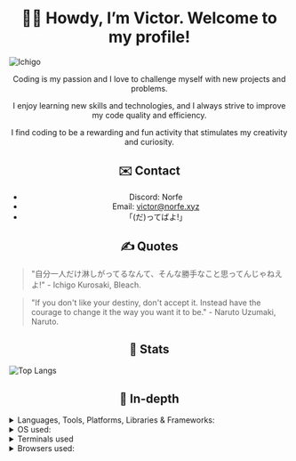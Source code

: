 

<h1 align="center">👋🤠 Howdy, I’m Victor. Welcome to my profile!</h1>
 
<img src="https://i.redd.it/5qhsxz9wehky.jpg" alt="Ichigo" />

<p align="center">Coding is my passion and I love to challenge myself with new projects and problems.</p>
<p align="center">I enjoy learning new skills and technologies, and I always strive to improve my code quality and efficiency.</p>
<p align="center">I find coding to be a rewarding and fun activity that stimulates my creativity and curiosity.</p>

<h2 align="center">✉️ Contact</h2>

<ul align="center">
 <li>
  Discord: Norfe
 </li>
 <li>
 Email: <a href="mailto:victor@norfe.xyz">victor@norfe.xyz</a>
 </li>
 <li>
 「(だ)ってばよ!」
 </li>
</ul>

<h2 align="center">✍️ Quotes</h2>

> "自分一人だけ淋しがってるなんて、そんな勝手なこと思ってんじゃねえよ!" - Ichigo Kurosaki, Bleach.

> "If you don't like your destiny, don't accept it. Instead have the courage to change it the way you want it to be." - Naruto Uzumaki, Naruto.

<h2 align="center">👑 Stats </h2>

![Top Langs](https://github-readme-stats.vercel.app/api/top-langs/?username=NorthPew&theme=transparent)

<h2 align="center">🔨 In-depth </h2>


<details> <summary><span>Languages, Tools, Platforms, Libraries & Frameworks: </span></summary> <p align="center"> <img src="https://img.shields.io/badge/CSS3-1572B6?style=for-the-badge&logo=css3&logoColor=white" alt="CSS" /> <img src="https://img.shields.io/badge/HTML5-E34F26?style=for-the-badge&logo=html5&logoColor=white" alt="HTML" /> <img src="https://img.shields.io/badge/JavaScript-323330?style=for-the-badge&logo=javascript&logoColor=F7DF1E" alt="JS" /> <img src="https://img.shields.io/badge/json-5E5C5C?style=for-the-badge&logo=json&logoColor=white" alt="JSON" /> <img src="https://img.shields.io/badge/PHP-777BB4?style=for-the-badge&logo=php&logoColor=white" alt="PHP" /> <img src="https://img.shields.io/badge/React-20232A?style=for-the-badge&logo=react&logoColor=61DAFB" alt="React" /> <img src="https://img.shields.io/badge/Vite-B73BFE?style=for-the-badge&logo=vite&logoColor=FFD62E" alt="Vite" /> <img src="https://img.shields.io/badge/GitHub%20Pages-222222?style=for-the-badge&logo=GitHub%20Pages&logoColor=white" alt="Pages" /> <img src="https://img.shields.io/badge/npm-CB3837?style=for-the-badge&logo=npm&logoColor=white" alt="NPM" /> <img src="https://img.shields.io/badge/Electron-2B2E3A?style=for-the-badge&logo=electron&logoColor=9FEAF9" alt="Net" /> <img src="https://img.shields.io/badge/jQuery-0769AD?style=for-the-badge&logo=jquery&logoColor=white" alt="Jquery" /> <img src="https://img.shields.io/badge/firebase-a08021?style=for-the-badge&logo=firebase&logoColor=ffcd34" alt="Firebase" /> <img src="https://img.shields.io/badge/mysql-4479A1.svg?style=for-the-badge&logo=mysql&logoColor=white" alt="MySQL" /> <img src="https://img.shields.io/badge/sqlite-%2307405e.svg?style=for-the-badge&logo=sqlite&logoColor=white" alt="SQLite" /> <img src="https://img.shields.io/badge/express.js-%23404d59.svg?style=for-the-badge&logo=express&logoColor=%2361DAFB" alt="Express.js" /> <img src="https://img.shields.io/badge/JWT-black?style=for-the-badge&logo=JSON%20web%20tokens" alt="JWT" /> <img src="https://img.shields.io/badge/MUI-%230081CB.svg?style=for-the-badge&logo=mui&logoColor=white" alt="MUI" /> <img src="https://img.shields.io/badge/Next-black?style=for-the-badge&logo=next.js&logoColor=white" alt="Next JS" /> <img src="https://img.shields.io/badge/node.js-6DA55F?style=for-the-badge&logo=node.js&logoColor=white" alt="NodeJS" /> <img src="https://img.shields.io/badge/markdown-%23000000.svg?style=for-the-badge&logo=markdown&logoColor=white" alt="Markdown" /> <img src="https://img.shields.io/badge/typescript-%23007ACC.svg?style=for-the-badge&logo=typescript&logoColor=white" alt="TypeScript" /> <img src="https://img.shields.io/badge/vercel-%23000000.svg?style=for-the-badge&logo=vercel&logoColor=white" alt="Vercel" /> </p> </details> <details> <summary><span>OS used: </span></summary> <p align="center"> <img src="https://img.shields.io/badge/Android-3DDC84?style=for-the-badge&logo=android&logoColor=white" alt="Android" /> <img src="https://img.shields.io/badge/Pop!_OS-48B9C7?style=for-the-badge&logo=Pop!_OS&logoColor=white" alt="POP" /> <img src="https://img.shields.io/badge/Windows_11-0078d4?style=for-the-badge&logo=windows-11&logoColor=white" alt="Win11" /> </p> </details> <details> <summary><span>Terminals used</span></summary> <p align="center"> <img src="https://img.shields.io/badge/windows%20terminal-4D4D4D?style=for-the-badge&logo=windows%20terminal&logoColor=white" alt="Win Terminal" /> </p> </details> <details> <summary><span>Browsers used:</span></summary> <p align="center"> <img src="https://img.shields.io/badge/Brave-FF1B2D?style=for-the-badge&logo=Brave&logoColor=white" alt="Brave" /> <img src="https://img.shields.io/badge/Microsoft_Edge-0078D7?style=for-the-badge&logo=Microsoft-edge&logoColor=white" alt="Edge" /> <img src="https://img.shields.io/badge/Firefox_Browser-FF7139?style=for-the-badge&logo=Firefox-Browser&logoColor=white" alt="Firefox" /> </p> </details>

<!---
NorthPew/NorthPew is a ✨ special ✨ repository because its `README.md` (this file) appears on your GitHub profile.
You can click the Preview link to take a look at your changes.
--->
